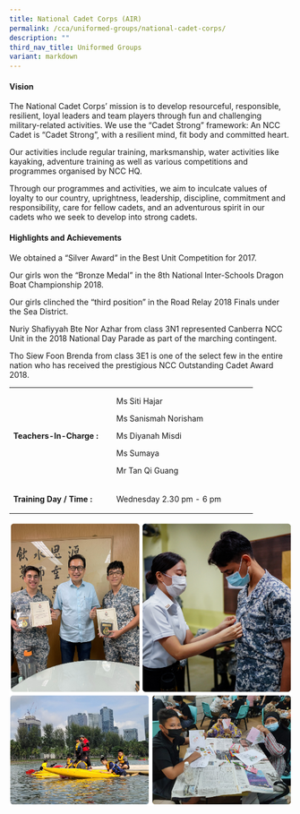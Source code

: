 ```yaml
---
title: National Cadet Corps (AIR)
permalink: /cca/uniformed-groups/national-cadet-corps/
description: ""
third_nav_title: Uniformed Groups
variant: markdown
---
```

<h4><strong>Vision</strong></h4>
<p>The National Cadet Corps’ mission is to develop resourceful, responsible, resilient, loyal leaders and team players through fun and challenging military-related activities. We use the “Cadet Strong” framework: An NCC Cadet is “Cadet Strong”, with a resilient mind, fit body and committed heart.</p>
<p>Our activities include regular training, marksmanship, water activities like kayaking, adventure training as well as various competitions and programmes organised by NCC HQ.</p>
<p>Through our programmes and activities, we aim to inculcate values of loyalty to our country, uprightness, leadership, discipline, commitment and responsibility, care for fellow cadets, and an&nbsp;adventurous spirit in our cadets who we seek to develop into strong cadets.</p>
<h4><strong>Highlights and Achievements</strong></h4>
<p>We obtained a “Silver Award” in the Best Unit Competition for 2017.</p>
<p>Our girls won the “Bronze Medal” in the 8th National Inter-Schools Dragon Boat Championship 2018.</p>
<p>Our girls clinched the “third position” in the Road Relay 2018 Finals under the Sea District.</p>
<p>Nuriy Shafiyyah Bte Nor Azhar from class 3N1 represented Canberra NCC Unit in the 2018 National Day Parade as part of the marching contingent.</p>
<p>Tho Siew Foon Brenda from class 3E1 is one of the select few in the entire nation who has received the prestigious NCC Outstanding Cadet Award 2018.</p>
<table border="0" cellpadding="10">
<tbody>
<tr>
<td width="170">
<p><strong>Teachers-In-Charge :</strong></p>
</td>
<td width="237">
<p>Ms Siti Hajar</p>
<p>Ms Sanismah Norisham</p>
<p>Ms Diyanah Misdi</p>
<p>Ms Sumaya</p>
<p>Mr Tan Qi Guang</p>
</td>
</tr>
<tr>
<td>
<p><strong>Training Day / Time :</strong></p>
</td>
<td>
<p>Wednesday 2.30 pm - 6 pm</p>
</td>
</tr>
</tbody>
</table>

![](/images/nccsea.png)